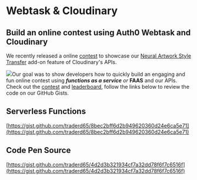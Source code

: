 # Webtask & Cloudinary

## Build an online contest using Auth0 Webtask and Cloudinary

We recently released a online [contest](https://codepen.io/cloudinary/full/LjqJEG/) to showcase our [Neural Artwork Style Transfer](../styling-and-filtering/neural-artwork.md) add-on feature of Cloudinary's APIs.

![](https://github.com/cloudinary-developers/canadian-music-week-hackathon-guide-/tree/39a9b1c59498323c6876cd302c24ff20894ab40f/assets/contest.png)Our goal was to show developers how to quickly build an engaging and fun online contest using _**functions as a service** or_ **FAAS** and our APIs. Check out the [contest](https://github.com/cloudinary-developers/canadian-music-week-hackathon-guide-/tree/39a9b1c59498323c6876cd302c24ff20894ab40f/h%20ttps:/codepen.io/cloudinary/full/LjqJEG/README.md) and [leaderboard](https://faas-cloudinary.com/wt-60a287cd40c53f6e56bd60ac8922bc3e-0/style-transfer/view/no-token), follow the links below to review the code on our GitHub Gists.

## Serverless Functions

[https://gist.github.com/traderd65/8bec2bff6d2b949620360d24e6ca5e71](https://gist.github.com/traderd65/8bec2bff6d2b949620360d24e6ca5e71)

## Code Pen Source

[https://gist.github.com/traderd65/4d2d3b321934cf7a32dd78f6f7c6516f](https://gist.github.com/traderd65/4d2d3b321934cf7a32dd78f6f7c6516f)

